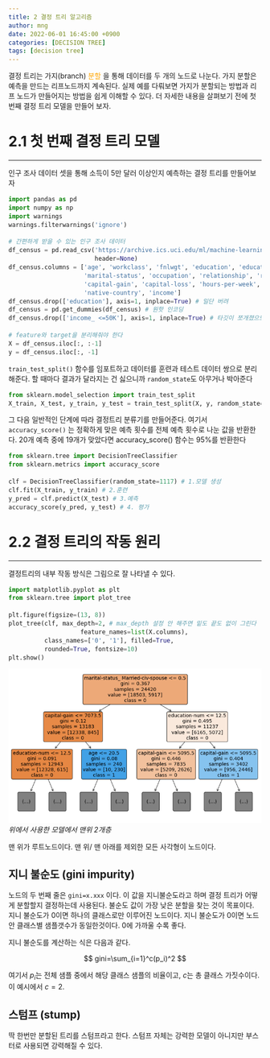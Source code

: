 ```yaml
---
title: 2 결정 트리 알고리즘
author: mng
date: 2022-06-01 16:45:00 +0900
categories: [DECISION TREE]
tags: [decision tree]
---
```


결정 트리는 가지(branch)
<span style="color:orange">
분할
</span>
을 통해 데이터를 두 개의 노드로 나눈다. 가지 분할은 예측을 만드는 리프노드까지 계속된다. 실제 예를 다뤄보면 가지가 분할되는 방법과 리프 노드가 만들어지는 방법을 쉽게 이해할 수 있다. 더 자세한 내용을 살펴보기 전에 첫 번째 결정 트리 모델을 만들어 보자.

# 2.1 첫 번째 결정 트리 모델

---

인구 조사 데이터 셋을 통해 소득이 5만 달러 이상인지 예측하는 결정 트리를 만들어보자

```python
import pandas as pd
import numpy as np
import warnings
warnings.filterwarnings('ignore')

# 간편하게 받을 수 있는 인구 조사 데이터
df_census = pd.read_csv('https://archive.ics.uci.edu/ml/machine-learning-databases/adult/adult.data',
                        header=None)
df_census.columns = ['age', 'workclass', 'fnlwgt', 'education', 'education-num',
                     'marital-status', 'occupation', 'relationship', 'race', 'sex',
                     'capital-gain', 'capital-loss', 'hours-per-week',
                     'native-country', 'income']
df_census.drop(['education'], axis=1, inplace=True) # 일단 버려
df_census = pd.get_dummies(df_census) # 원핫 인코딩
df_census.drop(['income_ <=50K'], axis=1, inplace=True) # 타깃이 쪼개졌으므로 하나 지워준다

# feature와 target을 분리해줘야 한다
X = df_census.iloc[:, :-1]
y = df_census.iloc[:, -1]
```

`train_test_split()` 함수를 임포트하고 데이터를 훈련과 테스트 데이터 쌍으로 분리해준다. 할 때마다 결과가 달라지는 건 싫으니까 `random_state`도 아무거나 박아준다

```python
from sklearn.model_selection import train_test_split
X_train, X_test, y_train, y_test = train_test_split(X, y, random_state=1117)
```

그 다음 일반적인 단계에 따라 결정트리 분류기를 만들어준다. 여기서 `accuracy_score()` 는 정확하게 맞은 예측 횟수를 전체 예측 횟수로 나눈 값을 반환한다. 20개 예측 중에 19개가 맞았다면 accuracy_score() 함수는 95%를 반환한다

```python
from sklearn.tree import DecisionTreeClassifier
from sklearn.metrics import accuracy_score

clf = DecisionTreeClassifier(random_state=1117) # 1.모델 생성
clf.fit(X_train, y_train) # 2.훈련
y_pred = clf.predict(X_test) # 3.예측
accuracy_score(y_pred, y_test) # 4. 평가
```

# 2.2 결정 트리의 작동 원리

---

결정트리의 내부 작동 방식은 그림으로 잘 나타낼 수 있다.

```python
import matplotlib.pyplot as plt
from sklearn.tree import plot_tree

plt.figure(figsize=(13, 8))
plot_tree(clf, max_depth=2, # max_depth 설정 안 해주면 밑도 끝도 없이 그린다
					feature_names=list(X.columns),
          class_names=['0', '1'], filled=True,
          rounded=True, fontsize=10)
plt.show()
```

<p>
  <img src="/assets/img/dtalg/fig1.png" alt>
  <em>위에서 사용한 모델에서 맨위 2개층</em>
</p>

맨 위가 루트노드이다. 맨 위/ 맨 아래를 제외한 모든 사각형이 노드이다.

## 지니 불순도 (gini impurity)

노드의 두 번째 줄은 `gini=x.xxx` 이다. 이 값을 지니불순도라고 하며 결정 트리가 어떻게 분할할지 결정하는데 사용된다. 불순도 값이 가장 낮은 분할을 찾는 것이 목표이다. 지니 불순도가 0이면 하나의 클래스로만 이루어진 노드이다. 지니 불순도가 0이면 노드안 클래스별 샘플갯수가 동일한것이다. 0에 가까울 수록 좋다.

지니 불순도를 계산하는 식은 다음과 같다.

$$
gini=\sum_{i=1}^c(p_i)^2
$$

여기서 $p_i$는 전체 샘플 중에서 해당 클래스 샘플의 비율이고, $c$는 총 클래스 가짓수이다. 이 예시에서 $c=2$.

## 스텀프 (stump)

딱 한번만 분할된 트리를 스텀프라고 한다. 스텀프 자체는 강력한 모델이 아니지만 부스터로 사용되면 강력해질 수 있다.
